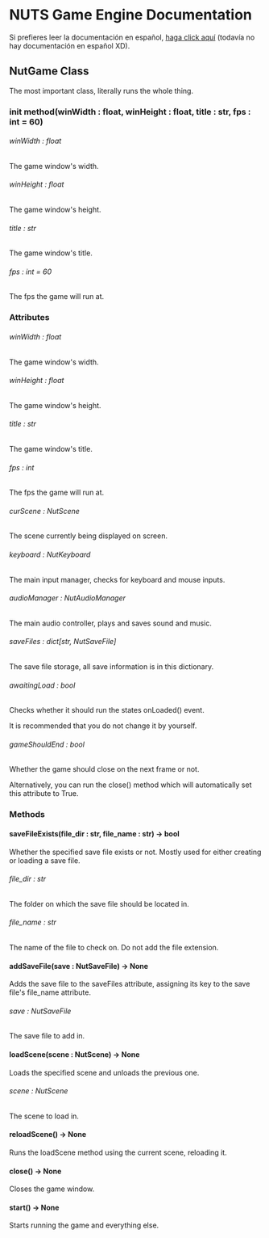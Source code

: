 # NUTS Game Engine Documentation

Si prefieres leer la documentación en español, [haga click aquí](https://www.google.com/search?q=nigger&rlz=1CAGSIC_enES866&oq=nigger&gs_lcrp=EgZjaHJvbWUyBggAEEUYOTIMCAEQLhgKGLEDGIAEMgwIAhAuGAoYsQMYgAQyDwgDEC4YChivARjHARiABDIJCAQQABgKGIAEMgkIBRAAGAoYgAQyDAgGEC4YChixAxiABDIMCAcQLhgKGLEDGIAEMhIICBAAGAoYgwEYsQMYgAQYigXSAQgxNDA3ajBqN6gCCLACAQ&sourceid=chrome&ie=UTF-8&safe=active&ssui=on) (todavía no hay documentación en español XD).

## NutGame Class

The most important class, literally runs the whole thing.

### init method(winWidth : float, winHeight : float, title : str, fps : int = 60)

###### winWidth : float

The game window's width.

###### winHeight : float

The game window's height.

###### title : str

The game window's title.

###### fps : int = 60

The fps the game will run at.

### Attributes

###### winWidth : float

The game window's width.

###### winHeight : float

The game window's height.

###### title : str

The game window's title.

###### fps : int

The fps the game will run at.

###### curScene : NutScene

The scene currently being displayed on screen.

###### keyboard : NutKeyboard

The main input manager, checks for keyboard and mouse inputs.

###### audioManager : NutAudioManager

The main audio controller, plays and saves sound and music.

###### saveFiles : dict[str, NutSaveFile]

The save file storage, all save information is in this dictionary.

###### awaitingLoad : bool

Checks whether it should run the states onLoaded() event.

It is recommended that you do not change it by yourself.

###### gameShouldEnd : bool

Whether the game should close on the next frame or not.

Alternatively, you can run the close() method which will automatically set this attribute to True.

### Methods

#### saveFileExists(file_dir : str, file_name : str) -> bool

Whether the specified save file exists or not. Mostly used for either creating or loading a save file.

###### file_dir : str

The folder on which the save file should be located in.

###### file_name : str

The name of the file to check on. Do not add the file extension.

#### addSaveFile(save : NutSaveFile) -> None

Adds the save file to the saveFiles attribute, assigning its key to the save file's file_name attribute.

###### save : NutSaveFile

The save file to add in.

#### loadScene(scene : NutScene) -> None

Loads the specified scene and unloads the previous one.

###### scene : NutScene

The scene to load in.

#### reloadScene() -> None

Runs the loadScene method using the current scene, reloading it.

#### close() -> None

Closes the game window.

#### start() -> None

Starts running the game and everything else.
